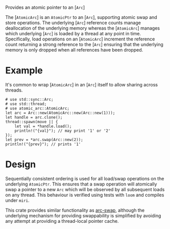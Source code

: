 Provides an atomic pointer to an [`Arc`]

The [`AtomicArc`] is an `AtomicPtr` to an [`Arc`], supporting atomic swap and
store operations. The underlying [`Arc`] reference counts manage deallocation of
the underlying memory whereas the [`AtomicArc`] manages which underlying [`Arc`]
is loaded by a thread at any point in time. Specifically, load operations on an
[`AtomicArc`] increment the reference count returning a strong reference to the
[`Arc`] ensuring that the underlying memory is only dropped when all references
have been dropped.

# Example

It's common to wrap [`AtomicArc`] in an [`Arc`] itself to allow sharing across
threads.

```
# use std::sync::Arc;
# use std::thread;
# use atomic_arc::AtomicArc;
let arc = Arc::new(AtomicArc::new(Arc::new(1)));
let handle = arc.clone();
thread::spawn(move || {
    let val = *handle.load();
    println!("{val}"); // may print '1' or '2'
});
let prev = *arc.swap(Arc::new(2));
println!("{prev}"); // prints '1'
```

# Design

Sequentially consistent ordering is used for all load/swap operations on the
underlying `AtomicPtr`. This ensures that a swap operation will atomically swap
a pointer to a new `Arc` which will be observed by all subsequent loads on any
thread. This behaviour is verified using tests with `loom` and compiles under
`miri`.

This crate provides similar functionality as [arc-swap](https://docs.rs/arc-swap),
although the underlying mechanism for providing swappability is simplified by
avoiding any attempt at providing a thread-local pointer cache.

